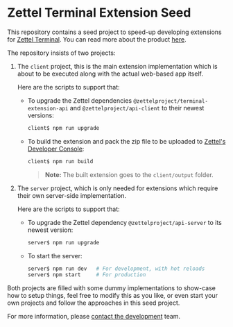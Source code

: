 # Zettel Terminal Extension Seed

This repository contains a seed project to speed-up developing extensions for [Zettel Terminal](https://app.zettel.ooo). You can read more about the product [here](http://zettel.ooo).

The repository insists of two projects:

1. The `client` project, this is the main extension implementation which is about to be executed along with the actual web-based app itself.

   Here are the scripts to support that:

   - To upgrade the Zettel dependencies `@zettelproject/terminal-extension-api` and `@zettelproject/api-client` to their newest versions:
     ```sh
     client$ npm run upgrade
     ```
   - To build the extension and pack the zip file to be uploaded to [Zettel's Developer Console](https://app.zettel.ooo/developer):
     ```sh
     client$ npm run build
     ```
     > **Note:** The built extension goes to the `client/output` folder.

1. The `server` project, which is only needed for extensions which require their own server-side implementation.

   Here are the scripts to support that:

   - To upgrade the Zettel dependency `@zettelproject/api-server` to its newest version:
     ```sh
     server$ npm run upgrade
     ```
   - To start the server:
     ```sh
     server$ npm run dev   # For development, with hot reloads
     server$ npm start     # For production
     ```

Both projects are filled with some dummy implementations to show-case how to setup things, feel free to modify this as you like, or even start your own projects and follow the approaches in this seed project.

For more information, please [contact the development](mailto:ahs502@gmail.com) team.
